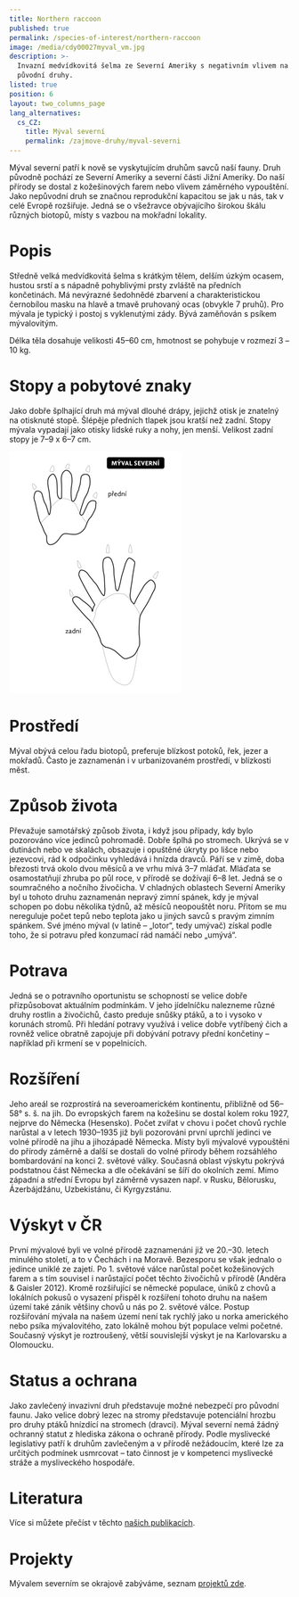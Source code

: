 ```yaml
---
title: Northern raccoon
published: true
permalink: /species-of-interest/northern-raccoon
image: /media/cdy00027myval_vm.jpg
description: >-
  Invazní medvídkovitá šelma ze Severní Ameriky s negativním vlivem na naše
  původní druhy. 
listed: true
position: 6
layout: two_columns_page
lang_alternatives:
  cs_CZ:
    title: Mýval severní
    permalink: /zajmove-druhy/myval-severni
---
```

Mýval severní patří k nově se vyskytujícím druhům savců naší fauny. Druh původně pochází ze Severní Ameriky a severní části Jižní Ameriky. Do naší přírody se dostal z kožešinových farem nebo vlivem záměrného vypouštění. Jako nepůvodní druh se značnou reprodukční kapacitou se jak u nás, tak v celé Evropě rozšiřuje. Jedná se o všežravce obývajícího širokou škálu různých biotopů, místy s vazbou na mokřadní lokality.

# Popis

Středně velká medvídkovitá šelma s krátkým tělem, delším úzkým ocasem, hustou srstí a s nápadně pohyblivými prsty zvláště na předních končetinách. Má nevýrazné šedohnědé zbarvení a charakteristickou černobílou masku na hlavě a tmavě pruhovaný ocas (obvykle 7 pruhů). Pro mývala je typický i postoj s vyklenutými zády.
Bývá zaměňován s psíkem mývalovitým. 

Délka těla dosahuje velikosti 45–60 cm, hmotnost se pohybuje v rozmezí 3 –10 kg.

# Stopy a pobytové znaky

Jako dobře šplhající druh má mýval dlouhé drápy, jejichž otisk je znatelný na otisknuté stopě. Šlépěje předních tlapek jsou kratší než zadní. Stopy mývala vypadají jako otisky lidské ruky a nohy, jen menší.  Velikost zadní stopy je 7–9 x 6–7 cm.

![](/media/stopy_mýval.jpg)

# Prostředí

Mýval obývá celou řadu biotopů, preferuje blízkost potoků, řek, jezer a mokřadů. Často je zaznamenán i v urbanizovaném prostředí, v blízkosti měst.

# Způsob života

Převažuje samotářský způsob života, i když jsou případy, kdy bylo pozorováno více jedinců pohromadě. Dobře šplhá po stromech. Ukrývá se v dutinách nebo ve skalách, obsazuje i opuštěné úkryty po lišce nebo jezevcovi, rád k odpočinku vyhledává i hnízda dravců. Páří se v zimě, doba březosti trvá okolo dvou měsíců a ve vrhu mívá 3–7 mláďat. Mláďata se osamostatňují zhruba po půl roce, v přírodě se dožívají 6–8 let. Jedná se o soumračného a nočního živočicha. V chladných oblastech Severní Ameriky byl u tohoto druhu zaznamenán nepravý zimní spánek, kdy je mýval schopen po dobu několika týdnů, až měsíců neopouštět noru. Přitom se mu nereguluje počet tepů nebo teplota jako u jiných savců s pravým zimním spánkem. Své jméno mýval (v latině – „lotor“, tedy umývač) získal podle toho, že si potravu před konzumací rád namáčí nebo „umývá“. 

# Potrava

Jedná se o potravního oportunistu se schopností se velice dobře přizpůsobovat aktuálním podmínkám. V jeho jídelníčku nalezneme různé druhy rostlin a živočichů, často preduje snůšky ptáků, a to i vysoko v korunách stromů. Při hledání potravy využívá i velice dobře vytříbený čich a rovněž velice obratně zapojuje při dobývání potravy přední končetiny – například při krmení se v popelnicích.

# Rozšíření

Jeho areál se rozprostírá na severoamerickém kontinentu, přibližně od 56–58° s. š. na jih. Do evropských farem na kožešinu se dostal kolem roku 1927, nejprve do Německa (Hesensko). Počet zvířat v chovu i počet chovů rychle narůstal a v letech 1930–1935 již byli pozorováni první uprchlí jedinci ve volné přírodě na jihu a jihozápadě Německa. Místy byli mývalové vypouštěni do přírody záměrně a další se dostali do volné přírody během rozsáhlého bombardování na konci 2. světové války. Současná oblast výskytu pokrývá podstatnou část Německa a dle očekávání se šíří do okolních zemí. Mimo západní a střední Evropu byl záměrně vysazen např. v Rusku, Bělorusku, Ázerbájdžánu, Uzbekistánu, či Kyrgyzstánu.

# Výskyt v ČR

První mývalové byli ve volné přírodě zaznamenáni již ve 20.–30. letech minulého století, a to v Čechách i na Moravě. Bezesporu se však jednalo o jedince uniklé ze zajetí. Po 1. světové válce narůstal počet kožešinových farem a s tím souvisel i narůstající počet těchto živočichů v přírodě (Anděra & Gaisler 2012). Kromě rozšiřující se německé populace, úniků z chovů a lokálních pokusů o vysazení přispěl k rozšíření tohoto druhu na našem území také zánik většiny chovů u nás po 2. světové válce. Postup rozšiřování mývala na našem území není tak rychlý jako u norka amerického nebo psíka mývalovitého, zato lokálně mohou být populace velmi početné. Současný výskyt je roztroušený, větší souvislejší výskyt je na Karlovarsku a Olomoucku.

# Status a ochrana

Jako zavlečený invazivní druh představuje možné nebezpečí pro původní faunu. Jako velice dobrý lezec na stromy představuje potenciální hrozbu pro druhy ptáků hnízdící na stromech (dravci). Mýval severní nemá žádný ochranný statut z hlediska zákona o ochraně přírody. Podle myslivecké legislativy patří k druhům zavlečeným a v přírodě nežádoucím, které lze za určitých podmínek usmrcovat – tato činnost je v kompetenci myslivecké stráže a mysliveckého hospodáře.

# Literatura

Více si můžete přečíst v těchto [našich publikacích](/publications#category=m%C3%BDval-severn%C3%AD).

# Projekty

Mývalem severním se okrajově zabýváme, seznam [projektů zde](/projects#category=m%C3%BDval-severn%C3%AD).
